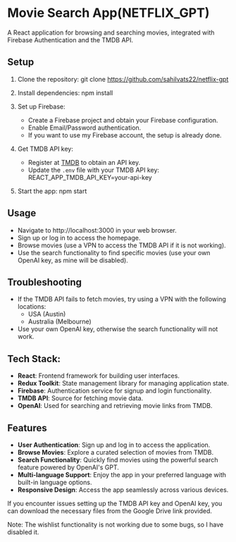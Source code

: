 # Movie Search App(NETFLIX_GPT)

A React application for browsing and searching movies, integrated with Firebase Authentication and the TMDB API.

## Setup

1. Clone the repository:
   git clone https://github.com/sahilvats22/netflix-gpt
   
2. Install dependencies:
   npm install
   
3. Set up Firebase:
   - Create a Firebase project and obtain your Firebase configuration.
   - Enable Email/Password authentication.
   - If you want to use my Firebase account, the setup is already done.
     
4. Get TMDB API key:
   - Register at [TMDB](https://www.themoviedb.org/documentation/api) to obtain an API key.
   - Update the `.env` file with your TMDB API key:
     REACT_APP_TMDB_API_KEY=your-api-key
     
5. Start the app:
   npm start
   
## Usage

- Navigate to http://localhost:3000 in your web browser.
- Sign up or log in to access the homepage.
- Browse movies (use a VPN to access the TMDB API if it is not working).
- Use the search functionality to find specific movies (use your own OpenAI key, as mine will be disabled).

## Troubleshooting

- If the TMDB API fails to fetch movies, try using a VPN with the following locations:
  - USA (Austin)
  - Australia (Melbourne)
- Use your own OpenAI key, otherwise the search functionality will not work.

## Tech Stack:

- **React**: Frontend framework for building user interfaces.
- **Redux Toolkit**: State management library for managing application state.
- **Firebase**: Authentication service for signup and login functionality.
- **TMDB API**: Source for fetching movie data.
- **OpenAI**: Used for searching and retrieving movie links from TMDB.

## Features

- **User Authentication**: Sign up and log in to access the application.
- **Browse Movies**: Explore a curated selection of movies from TMDB.
- **Search Functionality**: Quickly find movies using the powerful search feature powered by OpenAI's GPT.
- **Multi-language Support**: Enjoy the app in your preferred language with built-in language options.
- **Responsive Design**: Access the app seamlessly across various devices.

If you encounter issues setting up the TMDB API key and OpenAI key, you can download the necessary files from the Google Drive link provided.

Note: The wishlist functionality is not working due to some bugs, so I have disabled it.
